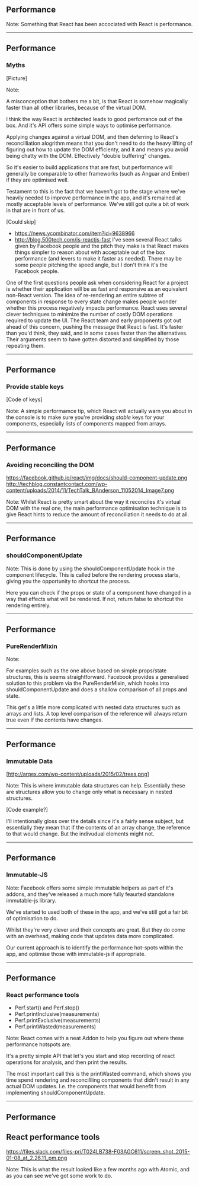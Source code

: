 ## Performance

Note:
Something that React has been accociated with React is performance.

---


## Performance
### Myths
[Picture]

Note:

A misconception that bothers me a bit, is that React is somehow magically faster than all other libraries, because of the virtual DOM.

I think the way React is architected leads to good perfomance out of the box. And it's API offers some simple ways to optimise performance.

Applying changes against a virtual DOM, and then deferring to React's reconcilliation alogrithm means that you don't need to do the heavy lifting of figuring out how to update the DOM efficienty, and it and means you avoid being chatty with the DOM. Effectively "double buffering" changes.

So it's easier to build applications that are fast, but performance will generally be comparable to other frameworks (such as Anguar and Ember) if they are optimised well.

Testament to this is the fact that we haven't got to the stage where we've heavily needed to improve performance in the app, and it's remained at mostly acceptable levels of performance. We've still got quite a bit of work in that are in front of us.

[Could skip]
- https://news.ycombinator.com/item?id=9638966
- http://blog.500tech.com/is-reactjs-fast
I've seen several React talks given by Facebook people and the pitch they make is that React makes things simpler to reason about with acceptable out of the box performance (and levers to make it faster as needed). There may be some people pitching the speed angle, but I don't think it's the Facebook people.

One of the first questions people ask when considering React for a project is whether their application will be as fast and responsive as an equivalent non-React version. The idea of re-rendering an entire subtree of components in response to every state change makes people wonder whether this process negatively impacts performance. React uses several clever techniques to minimize the number of costly DOM operations required to update the UI.
The React team and early proponents got out ahead of this concern, pushing the message that React is fast. It's faster than you'd think, they said, and in some cases faster than the alternatives. Their arguments seem to have gotten distorted and simplified by those repeating them.


---


## Performance
### Provide stable keys
[Code of keys]

Note:
A simple performamce tip, which React will actually warn you about in the console is to make sure you're providing _stable_ keys for your components, especially lists of components mapped from arrays.


---

## Performance
### Avoiding reconciling the DOM
https://facebook.github.io/react/img/docs/should-component-update.png
http://techblog.constantcontact.com/wp-content/uploads/2014/11/TechTalk_BAnderson_11052014_Image7.png

Note:
Whilst React is pretty smart about the way it reconciles it's virtual DOM with the real one, the main performance optimisation technique is to give React hints to reduce the amount of reconciliation it needs to do at all.


---

## Performance
### shouldComponentUpdate

Note:
This is done by using the shouldComponentUpdate hook in the component lifecycle. This is called before the rendering process starts, giving you the opportunity to shortcut the process.

Here you can check if the props or state of a component have changed in a way that effects what will be rendered. If not, return false to shortcut the rendering entirely.

---

## Performance
### PureRenderMixin

Note:

For examples such as the one above based on simple props/state structures, this is seems straightforward. Facebook provides a generalised solution to this problem via the PureRenderMixin, which hooks into shouldComponentUpdate and does a shallow comparison of all props and state.

This get's a little more complicated with nested data structures such as arrays and lists. A top level comparison of the reference will always return true even if the contents have changes.

---

## Performance
### Immutable Data
[http://arqex.com/wp-content/uploads/2015/02/trees.png]

Note:
This is where immutable data structures can help. Essentially these are structures allow you to change only what is necessary in nested structures.

[Code example?]

I'll intentionally gloss over the details since it's a fairly sense subject,  but essentially they mean that if the contents of an array change, the reference to that would change. But the indivudual elements might not.


---

## Performance
### Immutable-JS

Note:
Facebook offers some simple immutable helpers as part of it's addons, and they've released a much more fully feaurted standalone immutable-js library.

We've started to used both of these in the app, and we've still got a fair bit of optimisation to do.

Whilst they're very clever and their concepts are great. But they do come with an overhead, making code that updates data more complicated.

Our current approach is to identify the performance hot-spots within the app, and optimise those with immutable-js if appropriate.


---

## Performance
### React performance tools
- Perf.start() and Perf.stop()
- Perf.printInclusive(measurements)
- Perf.printExclusive(measurements)
- Perf.printWasted(measurements)

Note:
React comes with a neat Addon to help you figure out where these performance hotspots are.

It's a pretty simple API that let's you start and stop recording of react operations for analysis, and then print the results.

The most important call this is the printWasted command, which shows you time spend rendering and reconcillling components that didn't result in any actual DOM updates. I.e. the components that would benefit from implementing shouldComponentUpdate.

---

## Performance
## React performance tools
https://files.slack.com/files-pri/T024LB738-F03AGC611/screen_shot_2015-01-08_at_2.26.11_pm.png

Note:
This is what the result looked like a few months ago with Atomic, and as you can see we've got some work to do.
